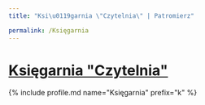 ```yaml
---
title: "Ksi\u0119garnia \"Czytelnia\" | Patromierz"

permalink: /Księgarnia
---
```


# [Księgarnia "Czytelnia"](https://patronite.pl/Księgarnia)

{% include profile.md name="Księgarnia" prefix="k" %}
